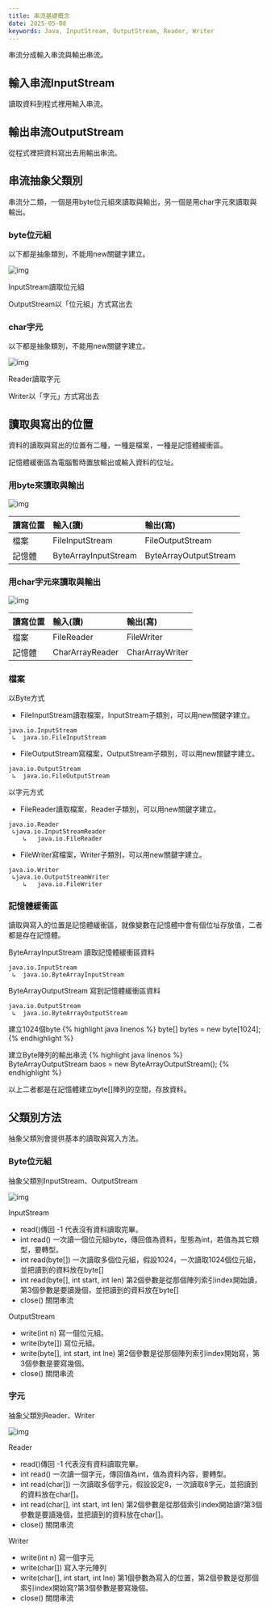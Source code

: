 ```yaml
---
title: 串流基礎概念
date: 2025-05-08
keywords: Java, InputStream, OutputStream, Reader, Writer
---
```

串流分成輸入串流與輸出串流。
## 輸入串流InputStream
讀取資料到程式裡用輸入串流。

## 輸出串流OutputStream
從程式裡把資料寫出去用輸出串流。

## 串流抽象父類別
串流分二類，一個是用byte位元組來讀取與輸出，另一個是用char字元來讀取與輸出。

### byte位元組
以下都是抽象類別，不能用new關鍵字建立。

![img]({{site.imgurl}}/java/io1.png)

InputStream讀取位元組

OutputStream以「位元組」方式寫出去

### char字元
以下都是抽象類別，不能用new關鍵字建立。

![img]({{site.imgurl}}/java/io2.png)

Reader讀取字元

Writer以「字元」方式寫出去

## 讀取與寫出的位置
資料的讀取與寫出的位置有二種，一種是檔案，一種是記憶體緩衝區。

記憶體緩衝區為電腦暫時置放輸出或輸入資料的位址。

### 用byte來讀取與輸出

![img]({{site.imgurl}}/java/io3.png)

|讀寫位置|輸入(讀)|輸出(寫)|
|:----|:----|:----|
|檔案|FileInputStream|FileOutputStream|
|記憶體|ByteArrayInputStream|ByteArrayOutputStream|


### 用char字元來讀取與輸出

![img]({{site.imgurl}}/java/io4.png)

|讀寫位置|輸入(讀)|輸出(寫)|
|:----|:----|:----|
|檔案|FileReader|FileWriter|
|記憶體|CharArrayReader|CharArrayWriter|

### 檔案
以Byte方式
- FileInputStream讀取檔案，InputStream子類別，可以用new關鍵字建立。
```
java.io.InputStream
 ↳	java.io.FileInputStream
```
- FileOutputStream寫檔案，OutputStream子類別，可以用new關鍵字建立。
```
java.io.OutputStream
 ↳	java.io.FileOutputStream
```

以字元方式
- FileReader讀取檔案，Reader子類別，可以用new關鍵字建立。
```
java.io.Reader
 ↳java.io.InputStreamReader
    ↳	java.io.FileReader
```
- FileWriter寫檔案，Writer子類別，可以用new關鍵字建立。
```
java.io.Writer
 ↳java.io.OutputStreamWriter
    ↳	java.io.FileWriter
```

### 記憶體緩衝區
讀取與寫入的位置是記憶體緩衝區，就像變數在記憶體中會有個位址存放值，二者都是存在記憶體。

ByteArrayInputStream 讀取記憶體緩衝區資料
```
java.io.InputStream
 ↳	java.io.ByteArrayInputStream
```

ByteArrayOutputStream 寫到記憶體緩衝區資料
```
java.io.OutputStream
 ↳	java.io.ByteArrayOutputStream
```

建立1024個byte
{% highlight java linenos %}
byte[] bytes = new byte[1024]; 
{% endhighlight %}

建立Byte陣列的輸出串流
{% highlight java linenos %}
ByteArrayOutputStream baos = new ByteArrayOutputStream();
{% endhighlight %}

以上二者都是在記憶體建立byte[]陣列的空間，存放資料。

## 父類別方法
抽象父類別會提供基本的讀取與寫入方法。

### Byte位元組
抽象父類別InputStream、OutputStream

![img]({{site.imgurl}}/java/io1.png)

InputStream
- read()傳回 -1 代表沒有資料讀取完畢。
- int read() 一次讀一個位元組byte，傳回值為資料，型態為int，若值為其它類型，要轉型。
- int read(byte[]) 一次讀取多個位元組，假設1024，一次讀取1024個位元組，並把讀到的資料放在byte[]
- int read(byte[], int start, int len) 第2個參數是從那個陣列索引index開始讀，第3個參數是要讀幾個，並把讀到的資料放在byte[]
- close() 關閉串流

OutputStream
- write(int n) 寫一個位元組。
- write(byte[]) 寫位元組。
- write(byte[], int start, int lne) 第2個參數是從那個陣列索引index開始寫，第3個參數是要寫幾個。
- close() 關閉串流

### 字元
抽象父類別Reader、Writer

![img]({{site.imgurl}}/java/io2.png)

Reader
- read()傳回 -1 代表沒有資料讀取完畢。
- int read() 一次讀一個字元，傳回值為int，值為資料內容，要轉型。
- int read(char[]) 一次讀取多個字元，假設設定8，一次讀取8字元，並把讀到的資料放在char[]。
- int read(char[], int start, int len) 第2個參數是從那個索引index開始讀?第3個參數是要讀幾個，並把讀到的資料放在char[]。
- close() 關閉串流

Writer
- write(int n) 寫一個字元
- write(char[]) 寫入字元陣列
- write(char[], int start, int lne) 第1個參數為寫入的位置，第2個參數是從那個索引index開始寫?第3個參數是要寫幾個。
- close() 關閉串流